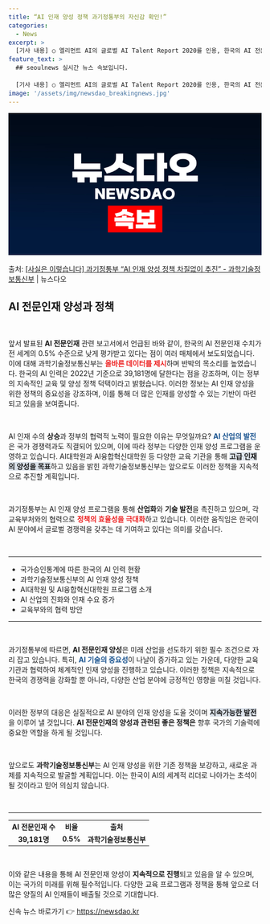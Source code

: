 ```yaml
---
title: “AI 인재 양성 정책 과기정통부의 자신감 확인!”
categories:
  - News
excerpt: >
  [기사 내용] ○ 엘리먼트 AI의 글로벌 AI Talent Report 2020를 인용, 한국의 AI 전문인…
feature_text: >
  ## seoulnews 실시간 뉴스 속보입니다.

  [기사 내용] ○ 엘리먼트 AI의 글로벌 AI Talent Report 2020를 인용, 한국의 AI 전문인…
image: '/assets/img/newsdao_breakingnews.jpg'
---
```


![뉴스다오 속보](/assets/img/newsdao_breakingnews.jpg)

<p>출처: <a href="https://newsdao.kr/2601" rel="dofollow">[사실은 이렇습니다] 과기정통부 “AI 인재 양성 정책 차질없이 추진” - 과학기술정보통신부</a> | 뉴스다오</p>

<h2 data-ke-size="size26">AI 전문인재 양성과 정책</h2>

<p data-ke-size="size16">&nbsp;</p>

앞서 발표된 <b>AI 전문인재</b> 관련 보고서에서 언급된 바와 같이, 한국의 AI 전문인재 수치가 전 세계의 0.5% 수준으로 낮게 평가받고 있다는 점이 여러 매체에서 보도되었습니다. 이에 대해 과학기술정보통신부는 <b><span style="color: #ee2323;">올바른 데이터를 제시</span></b>하며 반박의 목소리를 높였습니다. 한국의 AI 인력은 2022년 기준으로 39,181명에 달한다는 점을 강조하며, 이는 정부의 지속적인 교육 및 양성 정책 덕택이라고 밝혔습니다. 이러한 정보는 AI 인재 양성을 위한 정책의 중요성을 강조하며, 이를 통해 더 많은 인재를 양성할 수 있는 기반이 마련되고 있음을 보여줍니다.

<p data-ke-size="size16">&nbsp;</p>

AI 인재 수의 <b>상승</b>과 정부의 협력적 노력이 필요한 이유는 무엇일까요? <b><span style="color: #1a5490;">AI 산업의 발전</span></b>은 국가 경쟁력과도 직결되어 있으며, 이에 따라 정부는 다양한 인재 양성 프로그램을 운영하고 있습니다. AI대학원과 AI융합혁신대학원 등 다양한 교육 기관을 통해 <b><span style="background-color: #21538527;">고급 인재의 양성을 목표</span></b>하고 있음을 밝힌 과학기술정보통신부는 앞으로도 이러한 정책을 지속적으로 추진할 계획입니다.

<p data-ke-size="size16">&nbsp;</p>

과기정통부는 AI 인재 양성 프로그램을 통해 <b>산업화</b>와 <b>기술 발전</b>을 촉진하고 있으며, 각 교육부처와의 협력으로 <b><span style="color: #ee2323;">정책의 효율성을 극대화</span></b>하고 있습니다. 이러한 움직임은 한국이 AI 분야에서 글로벌 경쟁력을 갖추는 데 기여하고 있다는 의미를 갖습니다.

<p data-ke-size="size16">&nbsp;</p>

<hr>

<ul>
<li>국가승인통계에 따른 한국의 AI 인력 현황</li>
<li>과학기술정보통신부의 AI 인재 양성 정책</li>
<li>AI대학원 및 AI융합혁신대학원 프로그램 소개</li>
<li>AI 산업의 진화와 인재 수요 증가</li>
<li>교육부와의 협력 방안</li>
</ul>

<hr>

<p data-ke-size="size16">&nbsp;</p>

과기정통부에 따르면, <b>AI 전문인재 양성</b>은 미래 산업을 선도하기 위한 필수 조건으로 자리 잡고 있습니다. 특히, <b><span style="color: #1a5490;">AI 기술의 중요성</span></b>이 나날이 증가하고 있는 가운데, 다양한 교육 기관과 협력하여 체계적인 인재 양성을 진행하고 있습니다. 이러한 정책은 지속적으로 한국의 경쟁력을 강화할 뿐 아니라, 다양한 산업 분야에 긍정적인 영향을 미칠 것입니다.

<p data-ke-size="size16">&nbsp;</p>

이러한 정부의 대응은 실질적으로 AI 분야의 인재 양성을 도울 것이며 <b><span style="background-color: #21538527;">지속가능한 발전</span></b>을 이루어 낼 것입니다. <b>AI 전문인재의 양성과 관련된 좋은 정책은</b> 향후 국가의 기술력에 중요한 역할을 하게 될 것입니다. 

<p data-ke-size="size16">&nbsp;</p>

앞으로도 <b>과학기술정보통신부</b>는 AI 인재 양성을 위한 기존 정책을 보강하고, 새로운 과제를 지속적으로 발굴할 계획입니다. 이는 한국이 AI의 세계적 리더로 나아가는 초석이 될 것이라고 믿어 의심치 않습니다.

<p data-ke-size="size16">&nbsp;</p>

<hr>

<table style="width: 100%; text-align: center;">
<tr>
<td style="text-align: center; height: 17px;"><b>AI 전문인재 수</b></td>
<td style="text-align: center; height: 17px;"><b>비율</b></td>
<td style="text-align: center; height: 17px;"><b>출처</b></td>
</tr>
<tr>
<td style="text-align: center; height: 17px;"><b>39,181명</b></td>
<td style="text-align: center; height: 17px;"><b>0.5%</b></td>
<td style="text-align: center; height: 17px;"><b>과학기술정보통신부</b></td>
</tr>
</table>

<p data-ke-size="size16">&nbsp;</p>

이와 같은 내용을 통해 AI 전문인재 양성이 <b>지속적으로 진행</b>되고 있음을 알 수 있으며, 이는 국가의 미래를 위해 필수적입니다. 다양한 교육 프로그램과 정책을 통해 앞으로 더 많은 양질의 AI 인재들이 배출될 것으로 기대합니다. 

신속 뉴스 바로가기 👉 <a href="https://newsdao.kr" rel="dofollow">https://newsdao.kr</a>



